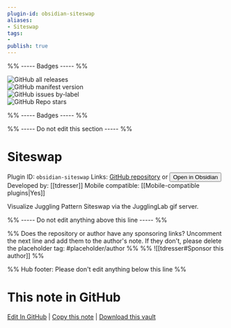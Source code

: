 ```yaml
---
plugin-id: obsidian-siteswap
aliases:
- Siteswap
tags: 
- 
publish: true
---
```


%% ----- Badges ----- %%

![GitHub all releases](https://img.shields.io/github/downloads/tdresser/obsidian-siteswap/total?color=573E7A&logo=github&style=for-the-badge)   
![GitHub manifest version](https://img.shields.io/github/manifest-json/v/tdresser/obsidian-siteswap?color=573E7A&logo=github&style=for-the-badge)   
![GitHub issues by-label](https://img.shields.io/github/issues/tdresser/obsidian-siteswap/help%20wanted?color=573E7A&logo=github&style=for-the-badge)   
![GitHub Repo stars](https://img.shields.io/github/stars/tdresser/obsidian-siteswap?color=573E7A&logo=github&style=for-the-badge)

%% ----- Badges ----- %%

%% ----- Do not edit this section ----- %%

# Siteswap

Plugin ID: `obsidian-siteswap`
Links: [GitHub repository](https://github.com/tdresser/obsidian-siteswap) or [<button id=HH>Open in Obsidian</button>](obsidian://goto-plugin?id=obsidian-siteswap)
Developed by: [[tdresser]]
Mobile compatible: [[Mobile-compatible plugins|Yes]]

Visualize Juggling Pattern Siteswap via the JugglingLab gif server.

%% ----- Do not edit anything above this line ----- %% 

%% Does the repository or author have any sponsoring links? Uncomment the next line and add them to the author's note. If they don't, please delete the placeholder tag: #placeholder/author %%
%% ![[tdresser#Sponsor this author]] %%

%% Hub footer: Please don't edit anything below this line %%

# This note in GitHub

<span class="git-footer">[Edit In GitHub](https://github.dev/obsidian-community/obsidian-hub/blob/main/02%20-%20Community%20Expansions/02.05%20All%20Community%20Expansions/Plugins/obsidian-siteswap.md "git-hub-edit-note") | [Copy this note](https://raw.githubusercontent.com/obsidian-community/obsidian-hub/main/02%20-%20Community%20Expansions/02.05%20All%20Community%20Expansions/Plugins/obsidian-siteswap.md "git-hub-copy-note") | [Download this vault](https://github.com/obsidian-community/obsidian-hub/archive/refs/heads/main.zip "git-hub-download-vault") </span>
